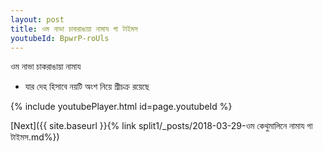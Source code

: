 ```yaml
---
layout: post
title: ওম নাভা চাকরাঙায়া নামায গা টাইমস
youtubeId: BpwrP-roUls
---
```

 
 
 ওম নাভা চাকরাঙায়া নামায  
 
 -  যার দেহ হিসাবে নয়টি অংশ নিয়ে শ্রীচক্র রয়েছে 
 
  
 
  
 
 
 
 
 
 


{% include youtubePlayer.html id=page.youtubeId %}
 
[Next]({{ site.baseurl }}{% link  split1/_posts/2018-03-29-ওম কেথুমালিনে নামায গা টাইমস.md%})
 
